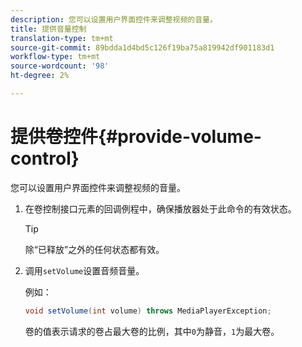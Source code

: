 ```yaml
---
description: 您可以设置用户界面控件来调整视频的音量。
title: 提供音量控制
translation-type: tm+mt
source-git-commit: 89bdda1d4bd5c126f19ba75a819942df901183d1
workflow-type: tm+mt
source-wordcount: '98'
ht-degree: 2%

---
```



# 提供卷控件{#provide-volume-control}

您可以设置用户界面控件来调整视频的音量。

1. 在卷控制接口元素的回调例程中，确保播放器处于此命令的有效状态。

   >[!TIP]
   >
   >除“已释放”之外的任何状态都有效。

1. 调用`setVolume`设置音频音量。

   例如：

   ```java
   void setVolume(int volume) throws MediaPlayerException;
   ```

   卷的值表示请求的卷占最大卷的比例，其中`0`为静音，`1`为最大卷。

